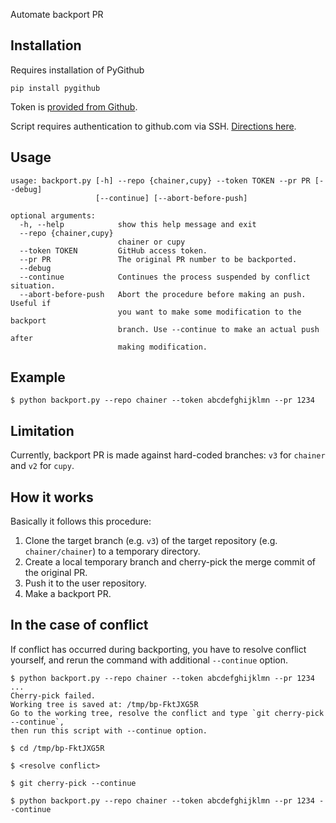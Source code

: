 Automate backport PR

## Installation

Requires installation of PyGithub
```shell
pip install pygithub
```

Token is [provided from Github](https://help.github.com/articles/creating-a-personal-access-token-for-the-command-line/).

Script requires authentication to github.com via SSH. [Directions here](https://help.github.com/articles/connecting-to-github-with-ssh/).

## Usage

```
usage: backport.py [-h] --repo {chainer,cupy} --token TOKEN --pr PR [--debug]
                   [--continue] [--abort-before-push]

optional arguments:
  -h, --help            show this help message and exit
  --repo {chainer,cupy}
                        chainer or cupy
  --token TOKEN         GitHub access token.
  --pr PR               The original PR number to be backported.
  --debug
  --continue            Continues the process suspended by conflict situation.
  --abort-before-push   Abort the procedure before making an push. Useful if
                        you want to make some modification to the backport
                        branch. Use --continue to make an actual push after
                        making modification.
```

## Example

```shell
$ python backport.py --repo chainer --token abcdefghijklmn --pr 1234
```

## Limitation

Currently, backport PR is made against hard-coded branches: `v3` for `chainer` and `v2` for `cupy`.


## How it works

Basically it follows this procedure:

1. Clone the target branch (e.g. `v3`) of the target repository (e.g. `chainer/chainer`) to a temporary directory.
2. Create a local temporary branch and cherry-pick the merge commit of the original PR.
3. Push it to the user repository.
4. Make a backport PR.


## In the case of conflict

If conflict has occurred during backporting, you have to resolve conflict yourself,
and rerun the command with additional `--continue` option.

```shell
$ python backport.py --repo chainer --token abcdefghijklmn --pr 1234
...
Cherry-pick failed.
Working tree is saved at: /tmp/bp-FktJXG5R
Go to the working tree, resolve the conflict and type `git cherry-pick --continue`,
then run this script with --continue option.

$ cd /tmp/bp-FktJXG5R

$ <resolve conflict>

$ git cherry-pick --continue

$ python backport.py --repo chainer --token abcdefghijklmn --pr 1234 --continue
```
